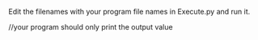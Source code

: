 Edit the filenames with your program file names in Execute.py and run it.

//your program should only print the output value

